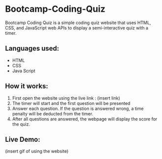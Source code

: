 # Bootcamp-Coding-Quiz
Bootcamp Coding Quiz is a simple coding quiz website that uses HTML, CSS, and JavaScript web APIs to display a semi-interactive quiz with a timer.

## Languages used:
* HTML
* CSS
* Java Script

## How it works:
1. First open the website using the live link : (insert link)
2. The timer will start and the first question will be presented
3. Answer each question. If the question is answered wrong, a time penalty will be deducted from the timer.
4. After all questions are answered, the webpage will display the score for the quiz.

## Live Demo:
(insert gif of using the website)


